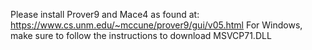 Please install Prover9 and Mace4 as found at: https://www.cs.unm.edu/~mccune/prover9/gui/v05.html
For Windows, make sure to follow the instructions to download MSVCP71.DLL
